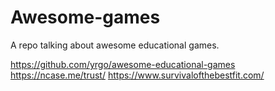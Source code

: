 # Awesome-games
A repo talking about awesome educational games.

https://github.com/yrgo/awesome-educational-games
https://ncase.me/trust/
https://www.survivalofthebestfit.com/
